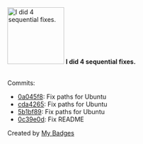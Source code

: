 <img src="https://my-badges.github.io/my-badges/fix-4.png" alt="I did 4 sequential fixes." title="I did 4 sequential fixes." width="128">
<strong>I did 4 sequential fixes.</strong>
<br><br>

Commits:

- <a href="https://github.com/diegolima/puppet-uptimerobot/commit/0a045f88dc9e504dc244ef2a9eda2736988ac000">0a045f8</a>: Fix paths for Ubuntu
- <a href="https://github.com/diegolima/puppet-uptimerobot/commit/cda426533ebbb7ab718664a663478b47c3daab67">cda4265</a>: Fix paths for Ubuntu
- <a href="https://github.com/diegolima/puppet-uptimerobot/commit/5b1bf89e2fec4692cd66dd2c32188a952d51d697">5b1bf89</a>: Fix paths for Ubuntu
- <a href="https://github.com/diegolima/puppet-uptimerobot/commit/0c39e0d49661df95fa2c14cf9deb7ef75d8afba8">0c39e0d</a>: Fix README


Created by <a href="https://github.com/my-badges/my-badges">My Badges</a>